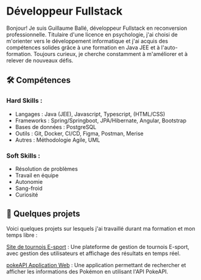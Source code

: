 # **Développeur Fullstack**

Bonjour! Je suis Guillaume Ballé, développeur Fullstack en reconversion professionnelle. Titulaire d'une licence en psychologie, j'ai choisi de m'orienter vers le développement informatique et j'ai acquis des compétences solides grâce à une formation en Java JEE et à l'auto-formation. Toujours curieux, je cherche constamment à m'améliorer et à relever de nouveaux défis.

## 🛠️ Compétences

### **Hard Skills :**
- Langages : Java (JEE), Javascript, Typescript, (HTML/CSS)
- Frameworks : Spring/Springboot, JPA/Hibernate, Angular, Bootstrap
- Bases de données : PostgreSQL
- Outils : Git, Docker, CI/CD, Figma, Postman, Merise
- Autres : Méthodologie Agile, UML
  
### **Soft Skills :**
- Résolution de problèmes
- Travail en équipe
- Autonomie
- Sang-froid
- Curiosité

## :construction_worker: **Quelques projets**

Voici quelques projets sur lesquels j'ai travaillé durant ma formation et mon temps libre :

[Site de tournois E-sport](https://github.com/sun7code/projetTounoisGaming) : Une plateforme de gestion de tournois E-sport, avec gestion des utilisateurs et affichage des résultats en temps réel.

[pokeAPI Application Web](https://github.com/sun7code/exercice_javascript_pokeapi) : Une application permettant de rechercher et afficher les informations des Pokémon en utilisant l'API PokeAPI.
